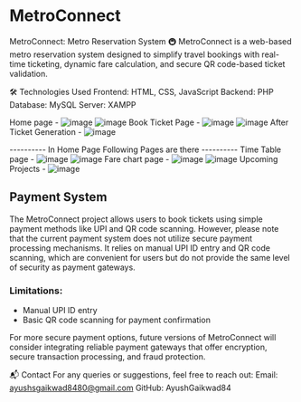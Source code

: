 # MetroConnect
MetroConnect: Metro Reservation System 🚇
MetroConnect is a web-based metro reservation system designed to simplify travel bookings with real-time ticketing, dynamic fare calculation, and secure QR code-based ticket validation.

🛠️ Technologies Used
Frontend: HTML, CSS, JavaScript
Backend: PHP
Database: MySQL
Server: XAMPP

Home page - ![image](https://github.com/user-attachments/assets/2515f250-8430-4518-bc57-fd5d57c3ed2b)
            ![image](https://github.com/user-attachments/assets/0b9ef9a1-7595-4ed0-879d-671652548ada)
Book Ticket Page - ![image](https://github.com/user-attachments/assets/1c5098c4-789f-44f9-a9df-bd9243582f8c)
                    ![image](https://github.com/user-attachments/assets/e79e0eb9-1c87-46e4-b45d-73fe4a3a29da)
After Ticket Generation - ![image](https://github.com/user-attachments/assets/9f96cb6f-bfde-405a-946a-e7c954eec476)

---------- In Home Page Following Pages are there ----------
Time Table page - ![image](https://github.com/user-attachments/assets/45058ad1-5476-4270-8ad4-777f6ab58db7)
                  ![image](https://github.com/user-attachments/assets/caf918d6-1a43-4d80-aabb-94bd465f0db2)
Fare chart page - ![image](https://github.com/user-attachments/assets/c9a7023e-c799-4800-bc71-6df4bae0c7ce)
                  ![image](https://github.com/user-attachments/assets/d1ddec63-e154-4960-9670-a7eaf05f6be3)
Upcoming Projects - ![image](https://github.com/user-attachments/assets/0fa7c6a1-23ec-4c65-a5e3-d5d12581d09b)








## Payment System

The MetroConnect project allows users to book tickets using simple payment methods like UPI and QR code scanning. However, please note that the current payment system does not utilize secure payment processing mechanisms. It relies on manual UPI ID entry and QR code scanning, which are convenient for users but do not provide the same level of security as payment gateways.

### Limitations:
- Manual UPI ID entry
- Basic QR code scanning for payment confirmation

For more secure payment options, future versions of MetroConnect will consider integrating reliable payment gateways that offer encryption, secure transaction processing, and fraud protection.

📬 Contact
For any queries or suggestions, feel free to reach out:
Email: ayushsgaikwad8480@gmail.com
GitHub: AyushGaikwad84
